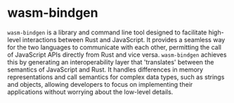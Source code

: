 # wasm-bindgen

`wasm-bindgen` is a library and command line tool designed to facilitate high-level interactions between Rust and JavaScript. It provides a seamless way for the two languages to communicate with each other, permitting the call of JavaScript APIs directly from Rust and vice versa. `wasm-bindgen` achieves this by generating an interoperability layer that 'translates' between the semantics of JavaScript and Rust. It handles differences in memory representations and call semantics for complex data types, such as strings and objects, allowing developers to focus on implementing their applications without worrying about the low-level details.